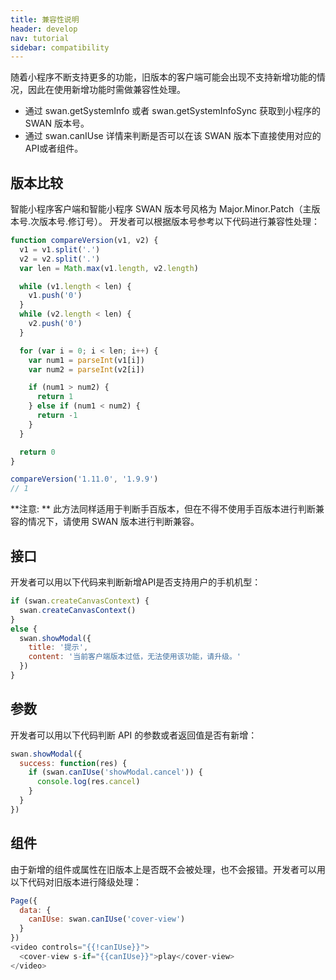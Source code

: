 ```yaml
---
title: 兼容性说明
header: develop
nav: tutorial
sidebar: compatibility
---
```


随着小程序不断支持更多的功能，旧版本的客户端可能会出现不支持新增功能的情况，因此在使用新增功能时需做兼容性处理。
 
* 通过 swan.getSystemInfo 或者 swan.getSystemInfoSync 获取到小程序的 SWAN 版本号。
* 通过 swan.canIUse 详情来判断是否可以在该 SWAN 版本下直接使用对应的API或者组件。

## 版本比较 
智能小程序客户端和智能小程序 SWAN 版本号风格为 Major.Minor.Patch（主版本号.次版本号.修订号）。 开发者可以根据版本号参考以下代码进行兼容性处理：

```js
function compareVersion(v1, v2) {
  v1 = v1.split('.')
  v2 = v2.split('.')
  var len = Math.max(v1.length, v2.length)

  while (v1.length < len) {
    v1.push('0')
  }
  while (v2.length < len) {
    v2.push('0')
  }

  for (var i = 0; i < len; i++) {
    var num1 = parseInt(v1[i])
    var num2 = parseInt(v2[i])

    if (num1 > num2) {
      return 1
    } else if (num1 < num2) {
      return -1
    }
  }

  return 0
}

compareVersion('1.11.0', '1.9.9')
// 1
```

**注意: **
此方法同样适用于判断手百版本，但在不得不使用手百版本进行判断兼容的情况下，请使用 SWAN 版本进行判断兼容。

## 接口
开发者可以用以下代码来判断新增API是否支持用户的手机机型：
```js
if (swan.createCanvasContext) {
  swan.createCanvasContext()
}
else {
  swan.showModal({
    title: '提示',
    content: '当前客户端版本过低，无法使用该功能，请升级。'
  })
}
```
## 参数
开发者可以用以下代码判断 API 的参数或者返回值是否有新增：
```js
swan.showModal({
  success: function(res) {
    if (swan.canIUse('showModal.cancel')) {
      console.log(res.cancel)
    }
  }
})
```
## 组件
由于新增的组件或属性在旧版本上是否既不会被处理，也不会报错。开发者可以用以下代码对旧版本进行降级处理：
```js
Page({
  data: {
    canIUse: swan.canIUse('cover-view')
  }
})
<video controls="{{!canIUse}}">
  <cover-view s-if="{{canIUse}}">play</cover-view>
</video>
```